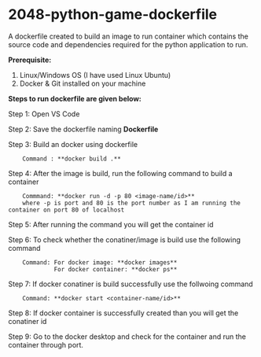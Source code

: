 # 2048-python-game-dockerfile
A dockerfile created to build an image to run container which contains the source code and dependencies required for the python application to run.

**Prerequisite:** 
1. Linux/Windows OS (I have used Linux Ubuntu)
2. Docker & Git installed on your machine

**Steps to run dockerfile are given below:** 

Step 1: Open VS Code

Step 2: Save the dockerfile naming **Dockerfile**

Step 3: Build an docker using dockerfile 

        Command : **docker build .**     

Step 4: After the image is build, run the following command to build a container

        Commmand: **docker run -d -p 80 <image-name/id>**
        where -p is port and 80 is the port number as I am running the container on port 80 of localhost

Step 5: After running the command you will get the container id

Step 6: To check whether the conatiner/image is build use the following command

        Command: For docker image: **docker images**
                 For docker container: **docker ps**

Step 7: If docker conatiner is build successfully use the follwoing command

        Command: **docker start <container-name/id>**

Step 8: If docker container is successfully created than you will get the conatiner id

Step 9: Go to the docker desktop and check for the container and run the container through port.
